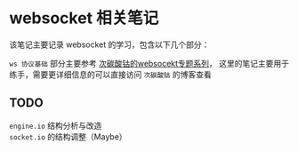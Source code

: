 # websocket 相关笔记

该笔记主要记录 websocket 的学习，包含以下几个部分：

`ws 协议基础` 部分主要参考 [次碳酸钴的websocekt专题系列](https://www.web-tinker.com/selection/)，
这里的笔记主要用于练手，需要更详细信息的可以直接访问 `次碳酸钴` 的博客查看

## TODO
`engine.io` 结构分析与改造  
`socket.io` 的结构调整（Maybe）